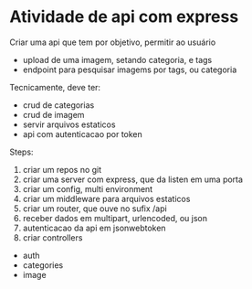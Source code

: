 # Atividade de api com express

Criar uma api que tem por objetivo, permitir ao usuário

- upload de uma imagem, setando categoria, e tags
- endpoint para pesquisar imagems por tags, ou categoria

Tecnicamente, deve ter:

- crud de categorias
- crud de imagem
- servir arquivos estaticos
- api com autenticacao por token


Steps:


1. criar um repos no git
2. criar uma server com express, que da listen em uma porta
3. criar um config, multi environment
4. criar um middleware para arquivos estaticos
5. criar um router, que ouve no sufix /api
6. receber dados em multipart, urlencoded, ou json
7. autenticacao da api em jsonwebtoken
8. criar controllers
  * auth
  * categories
  * image